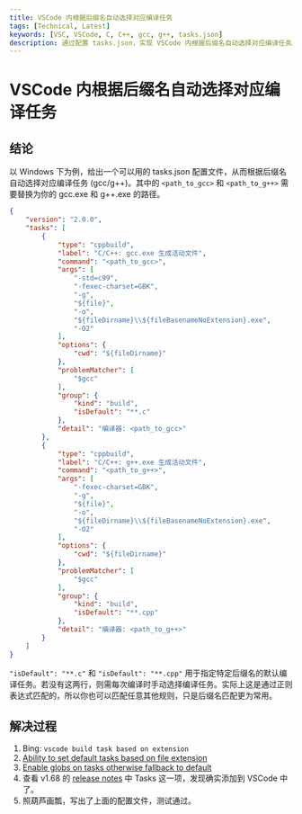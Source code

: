 ```yaml
---
title: VSCode 内根据后缀名自动选择对应编译任务
tags: [Technical, Latest]
keywords: [VSC, VSCode, C, C++, gcc, g++, tasks.json]
description: 通过配置 tasks.json，实现 VSCode 内根据后缀名自动选择对应编译任务。例如根据是 C 还是 C++ 文件，自动选择 gcc 还是 g++ 编译。
---
```


# VSCode 内根据后缀名自动选择对应编译任务

## 结论

以 Windows 下为例，给出一个可以用的 tasks.json 配置文件，从而根据后缀名自动选择对应编译任务 (gcc/g++)。其中的 `<path_to_gcc>` 和 `<path_to_g++>` 需要替换为你的 gcc.exe 和 g++.exe 的路径。

```json
{
	"version": "2.0.0",
	"tasks": [
		{
			"type": "cppbuild",
			"label": "C/C++: gcc.exe 生成活动文件",
			"command": "<path_to_gcc>",
			"args": [
				"-std=c99",
				"-fexec-charset=GBK",
				"-g",
				"${file}",
				"-o",
				"${fileDirname}\\${fileBasenameNoExtension}.exe",
				"-O2"
			],
			"options": {
				"cwd": "${fileDirname}"
			},
			"problemMatcher": [
				"$gcc"
			],
			"group": {
				"kind": "build",
				"isDefault": "**.c"
			},
			"detail": "编译器: <path_to_gcc>"
		},
		{
			"type": "cppbuild",
			"label": "C/C++: g++.exe 生成活动文件",
			"command": "<path_to_g++>",
			"args": [
				"-fexec-charset=GBK",
				"-g",
				"${file}",
				"-o",
				"${fileDirname}\\${fileBasenameNoExtension}.exe",
				"-O2"
			],
			"options": {
				"cwd": "${fileDirname}"
			},
			"problemMatcher": [
				"$gcc"
			],
			"group": {
				"kind": "build",
				"isDefault": "**.cpp"
			},
			"detail": "编译器: <path_to_g++>"
		}
	]
}
```

`"isDefault": "**.c"` 和 `"isDefault": "**.cpp"` 用于指定特定后缀名的默认编译任务。若没有这两行，则需每次编译时手动选择编译任务。实际上这是通过正则表达式匹配的，所以你也可以匹配任意其他规则，只是后缀名匹配更为常用。

## 解决过程

1. Bing: `vscode build task based on extension`
2. [Ability to set default tasks based on file extension](https://github.com/microsoft/vscode/issues/88106#issuecomment-1019391116)
3. [Enable globs on tasks otherwise fallback to default](https://github.com/microsoft/vscode/pull/141230#issue-1111741954)
4. 查看 v1.68 的 [release notes](https://code.visualstudio.com/updates/v1_68#_tasks) 中 Tasks 这一项，发现确实添加到 VSCode 中了。
5. 照葫芦画瓢，写出了上面的配置文件，测试通过。
